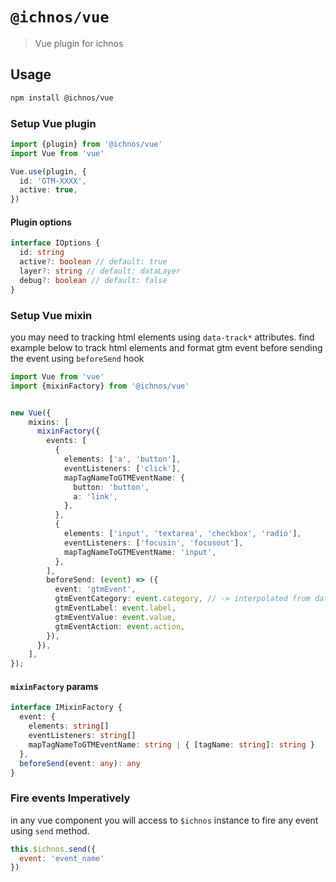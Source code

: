 # `@ichnos/vue`

> Vue plugin for ichnos

## Usage

```bash
npm install @ichnos/vue
```


### Setup Vue plugin
```ts
import {plugin} from '@ichnos/vue'
import Vue from 'vue'

Vue.use(plugin, {
  id: 'GTM-XXXX',
  active: true,
})
```

#### Plugin options
```ts
interface IOptions {
  id: string
  active?: boolean // default: true
  layer?: string // default: dataLayer
  debug?: boolean // default: false
}
```


### Setup Vue mixin 
you may need to tracking html elements using `data-track*` attributes.
find example below to track html elements and format gtm event before sending the event using `beforeSend` hook

```ts
import Vue from 'vue'
import {mixinFactory} from '@ichnos/vue'


new Vue({
    mixins: [
      mixinFactory({
        events: [
          {
            elements: ['a', 'button'],
            eventListeners: ['click'],
            mapTagNameToGTMEventName: {
              button: 'button',
              a: 'link',
            },
          },
          {
            elements: ['input', 'textarea', 'checkbox', 'radio'],
            eventListeners: ['focusin', 'focusout'],
            mapTagNameToGTMEventName: 'input',
          },
        ],
        beforeSend: (event) => ({
          event: 'gtmEvent',
          gtmEventCategory: event.category, // -> interpolated from data-trackcategory
          gtmEventLabel: event.label,
          gtmEventValue: event.value,
          gtmEventAction: event.action,
        }),
      }),
    ],
});
```

#### `mixinFactory` params

```ts
interface IMixinFactory {
  event: {
    elements: string[]
    eventListeners: string[]
    mapTagNameToGTMEventName: string | { [tagName: string]: string } 
  },
  beforeSend(event: any): any
}
```

### Fire events Imperatively 

in any vue component you will access to `$ichnos` instance to fire any event using `send` method.

```js
this.$ichnos.send({
  event: 'event_name'
})
```

